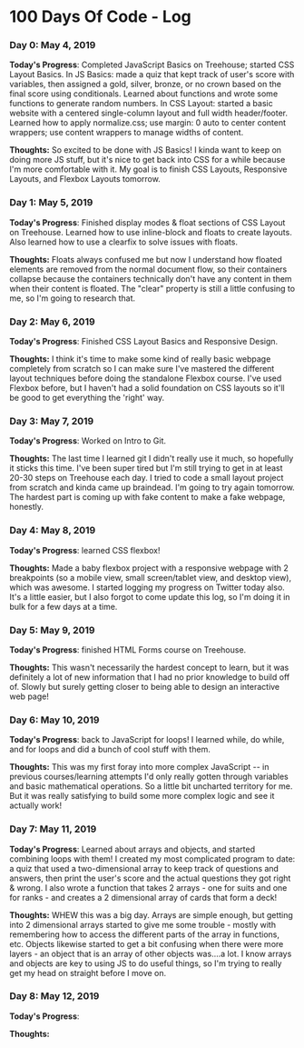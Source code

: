 # 100 Days Of Code - Log

### Day 0: May 4, 2019

**Today's Progress**: Completed JavaScript Basics on Treehouse; started CSS Layout Basics. In JS Basics: made a quiz that kept track of user's score with variables, then assigned a gold, silver, bronze, or no crown based on the final score using conditionals. Learned about functions and wrote some functions to generate random numbers. In CSS Layout: started a basic website with a centered single-column layout and full width header/footer. Learned how to apply normalize.css; use margin: 0 auto to center content wrappers; use content wrappers to manage widths of content.

**Thoughts:** So excited to be done with JS Basics! I kinda want to keep on doing more JS stuff, but it's nice to get back into CSS for a while because I'm more comfortable with it. My goal is to finish CSS Layouts, Responsive Layouts, and Flexbox Layouts tomorrow.

### Day 1: May 5, 2019

**Today's Progress**: Finished display modes & float sections of CSS Layout on Treehouse. Learned how to use inline-block and floats to create layouts. Also learned how to use a clearfix to solve issues with floats.

**Thoughts:** Floats always confused me but now I understand how floated elements are removed from the normal document flow, so their containers collapse because the containers technically don't have any content in them when their content is floated. The "clear" property is still a little confusing to me, so I'm going to research that.

### Day 2: May 6, 2019

**Today's Progress**: Finished CSS Layout Basics and Responsive Design. 

**Thoughts:** I think it's time to make some kind of really basic webpage completely from scratch so I can make sure I've mastered the different layout techniques before doing the standalone Flexbox course. I've used Flexbox before, but I haven't had a solid foundation on CSS layouts so it'll be good to get everything the 'right' way.

### Day 3: May 7, 2019

**Today's Progress**: Worked on Intro to Git.

**Thoughts:** The last time I learned git I didn't really use it much, so hopefully it sticks this time. I've been super tired but I'm still trying to get in at least 20-30 steps on Treehouse each day. I tried to code a small layout project from scratch and kinda came up braindead. I'm going to try again tomorrow. The hardest part is coming up with fake content to make a fake webpage, honestly.

### Day 4: May 8, 2019

**Today's Progress**: learned CSS flexbox! 

**Thoughts:** Made a baby flexbox project with a responsive webpage with 2 breakpoints (so a mobile view, small screen/tablet view, and desktop view), which was awesome. I started logging my progress on Twitter today also. It's a little easier, but I also forgot to come update this log, so I'm doing it in bulk for a few days at a time.

### Day 5: May 9, 2019

**Today's Progress**: finished HTML Forms course on Treehouse.

**Thoughts:** This wasn't necessarily the hardest concept to learn, but it was definitely a lot of new information that I had no prior knowledge to build off of. Slowly but surely getting closer to being able to design an interactive web page!

### Day 6: May 10, 2019

**Today's Progress**: back to JavaScript for loops! I learned while, do while, and for loops and did a bunch of cool stuff with them. 

**Thoughts:** This was my first foray into more complex JavaScript -- in previous courses/learning attempts I'd only really gotten through variables and basic mathematical operations. So a little bit uncharted territory for me. But it was really satisfying to build some more complex logic and see it actually work!

### Day 7: May 11, 2019

**Today's Progress**: Learned about arrays and objects, and started combining loops with them! I created my most complicated program to date: a quiz that used a two-dimensional array to keep track of questions and answers, then print the user's score and the actual questions they got right & wrong. I also wrote a function that takes 2 arrays - one for suits and one for ranks - and creates a 2 dimensional array of cards that form a deck!

**Thoughts:** WHEW this was a big day. Arrays are simple enough, but getting into 2 dimensional arrays started to give me some trouble - mostly with remembering how to access the different parts of the array in functions, etc. Objects likewise started to get a bit confusing when there were more layers - an object that is an array of other objects was....a lot. I know arrays and objects are key to using JS to do useful things, so I'm trying to really get my head on straight before I move on.

### Day 8: May 12, 2019

**Today's Progress**: 

**Thoughts:** 